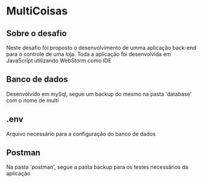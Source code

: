 # MultiCoisas

## Sobre o desafio
Neste desafio foi proposto o desenvolvimento de umma aplicação back-end para o controle de uma loja. Toda a aplicação foi desenvolvida em JavaScript utilizando WebStorm como IDE

## Banco de dados
Desenvolvido em mySql, segue um backup do mesmo na pasta 'database' com o nome de multi

## .env
Arquivo necessário para a configuração do banco de dados

## Postman
Na pasta 'postman', segue a pasta backup para os testes necessários da aplicação
